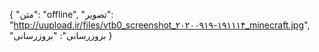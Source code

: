 {
  "متن": "offline",
  "تصویر": "http://uupload.ir/files/vtb0_screenshot_۲۰۲۰۰۹۱۹-۱۹۱۱۱۴_minecraft.jpg",
  "بروزرسانی": "بروزرسانی
}